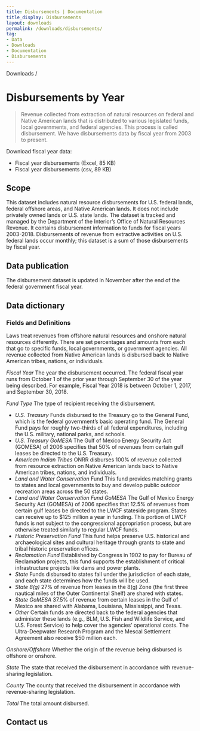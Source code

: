 ```yaml
---
title: Disbursements | Documentation
title_display: Disbursements
layout: downloads
permalink: /downloads/disbursements/
tag:
- Data
- Downloads
- Documentation
- Disbursements
---
```


<custom-link to="/downloads/" className="breadcrumb link-charlie">Downloads</custom-link> /
# Disbursements by Year

> Revenue collected from extraction of natural resources on federal and Native American lands that is distributed to various legislated funds, local governments, and federal agencies. This process is called disbursement. We have disbursements data by fiscal year from 2003 to present.

Download fiscal year data:

<ul class="downloads-download_links list-unstyled">

  <li><excel-link to="/downloads/disbursements/disbursements.xlsx">Fiscal year disbursements (Excel, 85 KB)</excel-link></li>
  <li><csv-link to="/downloads/csv/disbursements/disbursements.csv">Fiscal year disbursements (csv, 89 KB)</csv-link></li>

</ul>

## Scope

This dataset includes natural resource disbursements for U.S. federal lands, federal offshore areas, and Native American lands. It does not include privately owned lands or U.S. state lands. The dataset is tracked and managed by the Department of the Interior’s Office of Natural Resources Revenue. It contains disbursement information to funds for fiscal years 2003-2018. Disbursements of revenue from extractive activities on U.S. federal lands occur monthly; this dataset is a sum of those disbursements by fiscal year.

## Data publication

The disbursement dataset is updated in November after the end of the federal government fiscal year.

## Data dictionary

### Fields and Definitions
Laws treat revenues from offshore natural resources and onshore natural resources differently. There are set percentages and amounts from each that go to specific funds, local governments, or government agencies. All revenue collected from Native American lands is disbursed back to Native American tribes, nations, or individuals.

_Fiscal Year_ The year the disbursement occurred. The federal fiscal year runs from October 1 of the prior year through September 30 of the year being described. For example, Fiscal Year 2018 is between October 1, 2017,  and September 30, 2018.

_Fund Type_ The type of recipient receiving the disbursement.

* _U.S. Treasury_ Funds disbursed to the Treasury go to the General Fund, which is the federal government’s basic operating fund. The General Fund pays for roughly two-thirds of all federal expenditures, including the U.S. military, national parks, and schools.
* _U.S. Treasury GoMESA_ The Gulf of Mexico Energy Security Act (GOMESA) of 2006 specifies that 50% of revenues from certain gulf leases be directed to the U.S. Treasury.
* _American Indian Tribes_ ONRR disburses 100% of revenue collected from resource extraction on Native American lands back to Native American tribes, nations, and individuals.
* _Land and Water Conservation_ Fund This fund provides matching grants to states and local governments to buy and develop public outdoor recreation areas across the 50 states.
* _Land and Water Conservation Fund GoMESA_ The Gulf of Mexico Energy Security Act (GOMESA) of 2006 specifies that 12.5% of revenues from certain gulf leases be directed to the LWCF stateside program. States can receive up to $125 million a year in funding. This portion of LWCF funds is not subject to the congressional appropriation process, but are otherwise treated similarly to regular LWCF funds.
* _Historic Preservation Fund_ This fund helps preserve U.S. historical and archaeological sites and cultural heritage through grants to state and tribal historic preservation offices.
* _Reclamation Fund_ Established by Congress in 1902 to pay for Bureau of Reclamation projects, this fund supports the establishment of critical infrastructure projects like dams and power plants.
* _State_ Funds disbursed to states fall under the jurisdiction of each state, and each state determines how the funds will be used.
* _State 8(g)_ 27% of revenue from leases in the 8(g) Zone (the first three nautical miles of the Outer Continental Shelf) are shared with states.
* _State GoMESA_ 37.5% of revenue from certain leases in the Gulf of Mexico are shared with Alabama, Louisiana, Mississippi, and Texas.
* _Other_ Certain funds are directed back to the federal agencies that administer these lands (e.g., BLM, U.S. Fish and Wildlife Service, and U.S. Forest Service) to help cover the agencies’ operational costs. The Ultra-Deepwater Research Program and the Mescal Settlement Agreement also receive $50 million each.

_Onshore/Offshore_ Whether the origin of the revenue being disbursed is offshore or onshore.

_State_ The state that received the disbursement in accordance with revenue-sharing legislation.

_County_ The county that received the disbursement in accordance with revenue-sharing legislation.

_Total_ The total amount disbursed.

## Contact us
